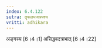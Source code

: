 ```yaml
---
index: 6.4.122
sutra: तॄफलभजत्रपश्च
vritti: adhikara
---
```


 अङ्गस्य [6।4।1]  असिद्धवदत्राभात् [6।4।22] 